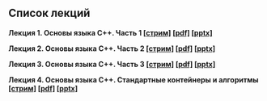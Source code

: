 ## Список лекций

**Лекция 1. Основы языка С++. Часть 1 [[стрим]](https://www.youtube.com/live/OdWB2avxdT4?feature=share) [[pdf]](./lecture_01-02/presentation.pdf) [[pptx]](./lecture_01-02/presentation.pptx)**

**Лекция 2. Основы языка С++. Часть 2 [[стрим]](https://youtube.com/live/mSyd-Sk3smw?feature=share) [[pdf]](./lecture_01-02/presentation.pdf) [[pptx]](./lecture_01-02/presentation.pptx)**

**Лекция 3. Основы языка С++. Часть 3 [[стрим]](https://www.youtube.com/live/RBjzvczjcaQ?feature=share) [[pdf]](./lecture_01-02/presentation.pdf) [[pptx]](./lecture_01-02/presentation.pptx)**

**Лекция 4. Основы языка С++. Стандартные контейнеры и алгоритмы [[стрим]](https://www.youtube.com/live/8Ebig9KGTvg?feature=share) [[pdf]](./lecture_03-04/presentation.pdf) [[pptx]](./lecture_03-04/presentation.pptx)**